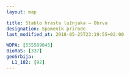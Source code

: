 ```yaml
---
layout: map

title: Stablo hrasta lužnjaka – Obrva
designation: Spomenik prirode
last_modified_at: 2018-05-25T23:19:55+02:00

WDPA: [555589045]
BioRaS: [337]
geoSrbija:
  L1_182: [92]
---
```

